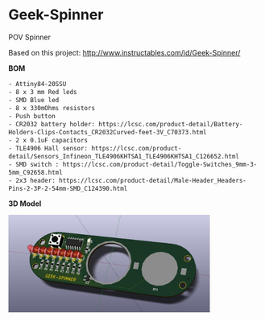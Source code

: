 # Geek-Spinner
POV Spinner


Based on this project: http://www.instructables.com/id/Geek-Spinner/

**BOM**

	- Attiny84-20SSU
	- 8 x 3 mm Red leds
	- SMD Blue led
	- 8 x 330mOhms resistors
	- Push button
	- CR2032 battery holder: https://lcsc.com/product-detail/Battery-Holders-Clips-Contacts_CR2032Curved-feet-3V_C70373.html
	- 2 x 0.1uF capacitors
	- TLE4906 Hall sensor: https://lcsc.com/product-detail/Sensors_Infineon_TLE4906KHTSA1_TLE4906KHTSA1_C126652.html
	- SMD switch : https://lcsc.com/product-detail/Toggle-Switches_9mm-3-5mm_C92658.html
	- 2x3 header: https://lcsc.com/product-detail/Male-Header_Headers-Pins-2-3P-2-54mm-SMD_C124390.html


**3D Model**

<img src="PCB/3D.jpg" width=400>





